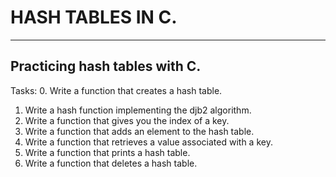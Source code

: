 # HASH TABLES IN C.
--------------------------------------------
__Practicing hash tables with C.__
-------------------------------------------
Tasks:
0. Write a function that creates a hash table. 
1. Write a hash function implementing the djb2 algorithm.
2. Write a function that gives you the index of a key.
3. Write a function that adds an element to the hash table.
4. Write a function that retrieves a value associated with a key.
5. Write a function that prints a hash table.
6. Write a function that deletes a hash table.


